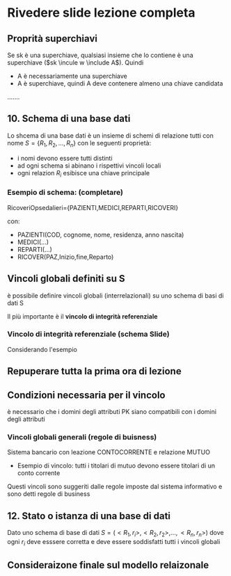 # Rivedere slide lezione completa

## Proprità superchiavi
Se sk è una superchiave, qualsiasi insieme che lo contiene è una superchiave ($sk \incule w \include A$).  Quindi
- A è necessariamente una superchiave
- A è superchiave, quindi A deve contenere almeno una chiave candidata

.......

## 10. Schema di una base dati
Lo shcema di una base dati è un insieme di schemi di relazione tutti con nome $S= \{R_1,R_2,...,R_n\}$
con le seguenti proprietà:
- i nomi devono essere tutti distinti
- ad ogni schema si abinano i rispettivi vincoli locali
- ogni relazion $R_i$ esibisce una chiave principale

### Esempio di schema: (completare)
RicoveriOpsedalieri={PAZIENTI,MEDICI,REPARTI,RICOVERI}

con:
- PAZIENTI(COD, cognome, nome, residenza, anno nascita)
- MEDICI(...)
- REPARTI(...)
- RICOVER(PAZ,Inizio,fine,Reparto)

## Vincoli globali definiti su S
è possibile definire vincoli globali (interrelazionali) su uno schema di basi di dati S

Il più importante è il **vincolo di integrità referenziale**

### Vincolo di integrità referenziale (schema Slide)
Considerando l'esempio

Repuperare tutta la prima ora di lezione
---

## Condizioni necessaria per il vincolo
è necessario che i domini degli attributi PK siano compatibili con i domini degli attributi 

### Vincoli globali generali (regole di buisness)
Sistema bancario con leazione CONTOCORRENTE e relazione MUTUO
- Esempio di vincolo: tutti i titolari di mutuo devono essere titolari di un conto corrente

 Questi vincoli sono suggeriti dalle regole imposte dal sistema informativo e sono detti regole di business

 ## 12. Stato o istanza di una base di dati
 Dato uno schema di base di dati $S=(<R_1,r_i>,<R_2,r_2>, ... ,<R_n,r_n>)$ dove ogni $r_i$ deve esssere corretta e deve essere soddisfatti tutti i vincoli globali

 ## Consideraizone finale sul modello relaizonale